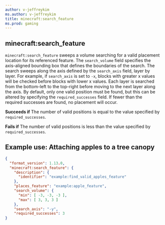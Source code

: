 ```yaml
---
author: v-jeffreykim
ms.author: v-jeffreykim
title: minecraft:search_feature
ms.prod: gaming
---
```


## minecraft:search_feature

`minecraft:search_feature` sweeps a volume searching for a valid placement location for its referenced feature. The `search_volume` field specifies the axis-aligned bounding box that defines the boundaries of the search. The search sweeps along the axis defined by the `search_axis` field, layer by layer. For example, if `search_axis` is set to `-x`, blocks with greater x values will be checked before blocks with lower x values. Each layer is searched from the bottom-left to the top-right before moving to the next layer along the axis. By default, only one valid position must be found, but this can be altered by specifying the `required_successes` field. If fewer than the required successes are found, no placement will occur.

**Succeeds if**
The number of valid positions is equal to the value specified by `required_successes`.

**Fails if**
The number of valid positions is less than the value specified by `required_successes`.

## Example use: Attaching apples to a tree canopy

```json
{
  "format_version": 1.13.0,
  "minecraft:search_feature": {
    "description": {
      "identifier": "example:find_valid_apples_feature"
    },
    "places_feature": "example:apple_feature",
    "search_volume": {
      "min": [ -3, -3, -3 ],
      "max": [ 3, 3, 3 ]
    },
    "search_axis": "-y",
    "required_successes": 3
}
```

